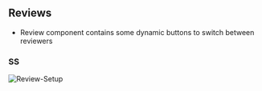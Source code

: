 ## Reviews

- Review component contains some dynamic buttons to switch between reviewers


### SS
![Review-Setup](https://user-images.githubusercontent.com/72968539/119163412-ae0fe680-ba5b-11eb-844d-9fb7b591dae9.png)

